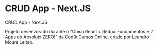 # CRUD App - Next.JS
CRUD App - Next.JS

Projeto desenvolvido durante o "Curso React + Redux: Fundamentos e 2 Apps do Absoluto ZERO!" da Cod3r Cursos Online, criado por Leandro Moura Leitao.
